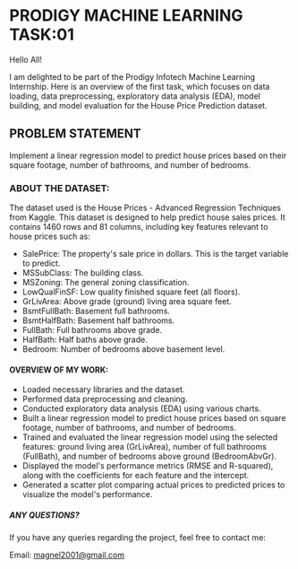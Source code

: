 # PRODIGY MACHINE LEARNING TASK:01

Hello All!

I am delighted to be part of the Prodigy Infotech Machine Learning Internship. Here is an overview of the first task, which focuses on data loading, data preprocessing, exploratory data analysis (EDA), model building, and model evaluation for the House Price Prediction dataset.

## PROBLEM STATEMENT
Implement a linear regression model to predict house prices based on their square footage, number of bathrooms, and number of bedrooms.

### ABOUT THE DATASET:
The dataset used is the House Prices - Advanced Regression Techniques from Kaggle. This dataset is designed to help predict house sales prices. It contains 1460 rows and 81 columns, including key features relevant to house prices such as:

- SalePrice: The property's sale price in dollars. This is the target variable to predict.
- MSSubClass: The building class.
- MSZoning: The general zoning classification.
- LowQualFinSF: Low quality finished square feet (all floors).
- GrLivArea: Above grade (ground) living area square feet.
- BsmtFullBath: Basement full bathrooms.
- BsmtHalfBath: Basement half bathrooms.
- FullBath: Full bathrooms above grade.
- HalfBath: Half baths above grade.
- Bedroom: Number of bedrooms above basement level.

#### OVERVIEW OF MY WORK:
- Loaded necessary libraries and the dataset.
- Performed data preprocessing and cleaning.
- Conducted exploratory data analysis (EDA) using various charts.
- Built a linear regression model to predict house prices based on square footage, number of bathrooms, and number of bedrooms.
- Trained and evaluated the linear regression model using the selected features: ground living area (GrLivArea), number of full bathrooms (FullBath), and number of bedrooms above ground (BedroomAbvGr).
- Displayed the model's performance metrics (RMSE and R-squared), along with the coefficients for each feature and the intercept.
- Generated a scatter plot comparing actual prices to predicted prices to visualize the model's performance.

##### ANY QUESTIONS?
If you have any queries regarding the project, feel free to contact me:

Email: magnel2001@gmail.com



